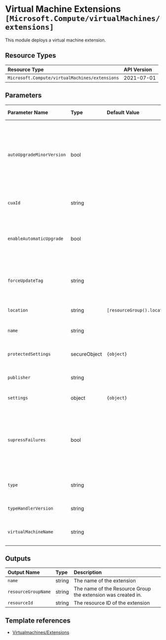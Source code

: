 # Virtual Machine Extensions `[Microsoft.Compute/virtualMachines/extensions]`

This module deploys a virtual machine extension.

## Resource Types

| Resource Type | API Version |
| :-- | :-- |
| `Microsoft.Compute/virtualMachines/extensions` | 2021-07-01 |

## Parameters

| Parameter Name | Type | Default Value | Possible Values | Description |
| :-- | :-- | :-- | :-- | :-- |
| `autoUpgradeMinorVersion` | bool |  |  | Required. Indicates whether the extension should use a newer minor version if one is available at deployment time. Once deployed, however, the extension will not upgrade minor versions unless redeployed, even with this property set to true |
| `cuaId` | string |  |  | Optional. Customer Usage Attribution ID (GUID). This GUID must be previously registered |
| `enableAutomaticUpgrade` | bool |  |  | Required. Indicates whether the extension should be automatically upgraded by the platform if there is a newer version of the extension available |
| `forceUpdateTag` | string |  |  | Optional. How the extension handler should be forced to update even if the extension configuration has not changed |
| `location` | string | `[resourceGroup().location]` |  | Optional. The location the extension is deployed to |
| `name` | string |  |  | Required. The name of the virtual machine extension |
| `protectedSettings` | secureObject | `{object}` |  | Optional. Any object that contains the extension specific protected settings |
| `publisher` | string |  |  | Required. The name of the extension handler publisher |
| `settings` | object | `{object}` |  | Optional. Any object that contains the extension specific settings |
| `supressFailures` | bool |  |  | Optional. Indicates whether failures stemming from the extension will be suppressed (Operational failures such as not connecting to the VM will not be suppressed regardless of this value). The default is false |
| `type` | string |  |  | Required. Specifies the type of the extension; an example is "CustomScriptExtension" |
| `typeHandlerVersion` | string |  |  | Required. Specifies the version of the script handler |
| `virtualMachineName` | string |  |  | Required. The name of the virtual machine that extension is provisioned for |

## Outputs

| Output Name | Type | Description |
| :-- | :-- | :-- |
| `name` | string | The name of the extension |
| `resourceGroupName` | string | The name of the Resource Group the extension was created in. |
| `resourceId` | string | The resource ID of the extension |

## Template references

- [Virtualmachines/Extensions](https://docs.microsoft.com/en-us/azure/templates/Microsoft.Compute/2021-07-01/virtualMachines/extensions)
